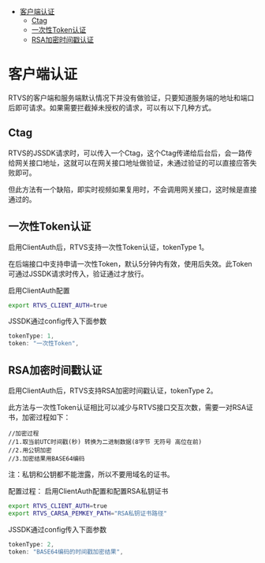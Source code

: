  * [客户端认证](#客户端认证)
      * [Ctag](#Ctag)
      * [一次性Token认证](#一次性Token认证)
      * [RSA加密时间戳认证](#RSA加密时间戳认证)

# 客户端认证
RTVS的客户端和服务端默认情况下并没有做验证，只要知道服务端的地址和端口后即可请求。如果需要拦截掉未授权的请求，可以有以下几种方式。


## Ctag
RTVS的JSSDK请求时，可以传入一个Ctag，这个Ctag传递给后台后，会一路传给网关接口地址，这就可以在网关接口地址做验证，未通过验证的可以直接应答失败即可。

但此方法有一个缺陷，即实时视频如果复用时，不会调用网关接口，这时候是直接通过的。


## 一次性Token认证
启用ClientAuth后，RTVS支持一次性Token认证，tokenType 1。

在后端接口中支持申请一次性Token，默认5分钟内有效，使用后失效。此Token可通过JSSDK请求时传入，验证通过才放行。

启用ClientAuth配置
``` bash
export RTVS_CLIENT_AUTH=true
```

JSSDK通过config传入下面参数
``` js
tokenType: 1,
token: "一次性Token",
```

## RSA加密时间戳认证
启用ClientAuth后，RTVS支持RSA加密时间戳认证，tokenType 2。

此方法与一次性Token认证相比可以减少与RTVS接口交互次数，需要一对RSA证书，加密过程如下：
```
//加密过程
//1.取当前UTC时间戳(秒) 转换为二进制数据(8字节 无符号 高位在前)
//2.用公钥加密
//3.加密结果用BASE64编码
```
注：私钥和公钥都不能泄露，所以不要用域名的证书。


配置过程：
启用ClientAuth配置和配置RSA私钥证书
``` bash
export RTVS_CLIENT_AUTH=true
export RTVS_CARSA_PEMKEY_PATH="RSA私钥证书路径"
```


JSSDK通过config传入下面参数
``` js
tokenType: 2,
token: "BASE64编码的时间戳加密结果",
```
